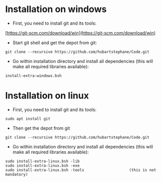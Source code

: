 # Installation on windows

* First, you need to install git and its tools:

[https://git-scm.com/download/win](https://git-scm.com/download/win)

* Start git shell and get the depot from git:
```
git clone --recursive https://github.com/hubartstephane/Code.git
```
* Go within installation directory and install all dependencies (this will make all required libraries available):
```
install-extra-windows.bsh
```

# Installation on linux

* First, you need to install git and its tools:

```
sudo apt install git
```

* Then get the depot from git

```
git clone --recursive https://github.com/hubartstephane/Code.git
```
* Go within installation directory and install all dependencies (this will make all required libraries available):

```
sudo install-extra-linux.bsh -lib
sudo install-extra-linux.bsh -exe
sudo install-extra-linux.bsh -tools                    (this is not mandatory)
```
